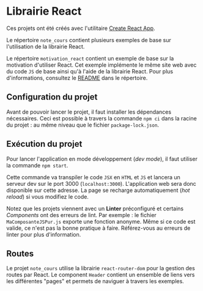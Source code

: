 # Librairie React

Ces projets ont été créés avec l'utilitaire [Create React App](https://github.com/facebook/create-react-app).

Le répertoire `note_cours` contient plusieurs exemples de base sur l'utilisation de la librairie React.

Le répertoire `motivation_react` contient un exemple de base sur la motivation d'utiliser React. Cet exemple implémente le même site web avec du code `JS` de base ainsi qu'à l'aide de la librairie React. Pour plus d'informations, consultez le [README](./motivation_react/README.md) dans le répertoire.


## Configuration du projet

Avant de pouvoir lancer le projet, il faut installer les dépendances nécessaires. Ceci est possible à travers la commande `npm ci` dans la racine du projet : au même niveau que le fichier `package-lock.json`.


## Exécution du projet
Pour lancer l'application en mode développement (_dev mode_), il faut utiliser la commande `npm start`.

Cette commande va transpiler le code `JSX` en `HTML` et `JS` et lancera un serveur dev sur le port 3000 (`localhost:3000`). L'application web sera donc disponible sur cette adresse. La page se recharge automatiquement (_hot reload_) si vous modifiez le code.

Notez que les projets viennent avec un **Linter** préconfiguré et certains _Components_ ont des erreurs de lint. Par exemple : le fichier `MaComposanteJSPur.js` exporte une fonction anonyme. Même si ce code est valide, ce n'est pas la bonne pratique à faire. Référez-vous au erreurs de linter pour plus d'information.


## Routes 

Le projet `note_cours` utilise la librairie `react-router-dom` pour la gestion des routes par React. Le component `Header` contient un ensemble de liens vers les différentes "pages" et permets de naviguer à travers les exemples.